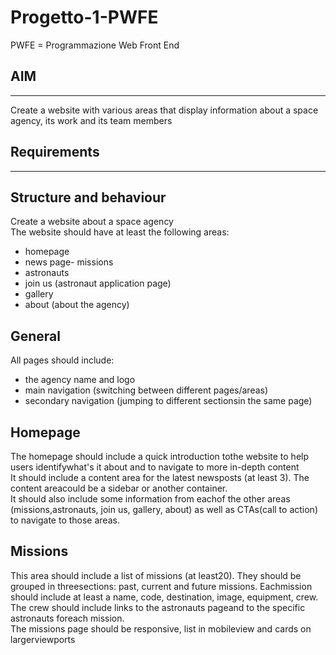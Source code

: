 # Progetto-1-PWFE

PWFE = Programmazione Web Front End

## AIM
---
Create a website with various areas that display information about a space agency, its
work and its team members

## Requirements
---
## Structure and behaviour
Create a website about a space agency  \
The website should have at least the following areas:  
- homepage
- news page- missions
- astronauts
- join us (astronaut application page)
- gallery
- about (about the agency)

## General
All pages should include:
- the agency name and logo
- main navigation (switching between different pages/areas)
- secondary navigation (jumping to different sectionsin the same page)

## Homepage
The homepage should include a quick introduction tothe website to help users identifywhat's it about and to navigate to more in-depth content  \
It should include a content area for the latest newsposts (at least 3). The content areacould be a sidebar or another container.  \
It should also include some information from eachof the other areas (missions,astronauts, join us, gallery, about) as well as CTAs(call to action) to navigate to those areas.

## Missions
This area should include a list of missions (at least20). They should be grouped in threesections: past, current and future missions. Eachmission should include at least a name, code, destination, image, equipment, crew.  \
The crew should include links to the astronauts pageand to the specific astronauts foreach mission.  \
The missions page should be responsive, list in mobileview and cards on largerviewports

